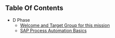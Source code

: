 ## Table Of Contents

<!-- disco-toc-start -->
- D Phase
	- [Welcome and Target Group for this mission](D/01-Welcome)
	- [SAP Process Automation Basics](D/02-SPA_Basics)
<!-- disco-toc-end -->


